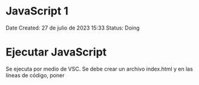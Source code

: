 # JavaScript 1

Date Created: 27 de julio de 2023 15:33
Status: Doing

# Ejecutar JavaScript

Se ejecuta por medio de VSC. Se debe crear un archivo index.html y en las líneas de código, poner <script>. Esto le da a entender al editor que estamos trabajando en Java

![Untitled](img/Untitled.png)

Consola: Es donde se ve el resultado del código JS

Para verlo, abrimo el archivo index.html y se abrirá en Chrome. Ahora se usa Ctrl+shift+j para ver la consola

# Comentarios

Son textos que se incluyen pero que no hacen parte del código como tal. Son usados como guía

Se hacen con dos

//

![Untitled](img/Untitled%201.png)

![Untitled](img/Untitled%202.png)

# Variables

Tipos de datos: Undefined (no existe valor asignado), null (nulo), boolean (booleano), string (cadena de caracteres), symbol, number (numero) & object

Variable: Crea un espacio en el dispositivo y guarda un valor en ese lugar de memoria

![Untitled](img/Untitled%203.png)

# Operador de Asignación

Si se definen variables pero no su valor, en la consola se verá reflejado como valor indefinido

![Untitled](img/Untitled%204.png)

![Untitled](img/Untitled%205.png)

Podemos darle un valor a la variable despues de creada

![Untitled](img/Untitled%206.png)

# Asignar el valor de una variable a otra variable

![Untitled](img/Untitled%207.png)

![Untitled](img/Untitled%208.png)

# Variables no Inicializadas

Son aquellas variables a las que no se les ha asignado un valor

![Untitled](img/Untitled%209.png)

# Mayúsculas y Minúculas

En JS es importante que las variables sean escritas como se declararon, respetando mayúsculas y minúsculas

![Untitled](img/Untitled%2010.png)

# Operaciones Aritméticas

![Untitled](img/Untitled%2011.png)

![Untitled](img/Untitled%2012.png)

![Untitled](img/Untitled%2013.png)

![Untitled](img/Untitled%2014.png)

# Números Decimales

![Untitled](img/Untitled%2015.png)

Aplican la misma manera de las operaciones artiméticas

# Residuo de una división.

Esta operación da el valor del residuo de una división, es decir si divido 17/3 nos da 5,6. Pero el residuo es aquello que no se puede dividir de manera entera es decir que daría 5 y residuo 2. Se hace con%

![Untitled](img/Untitled%2016.png)

# Incrementar el valor de una variable

![Untitled](img/Untitled%2017.png)

![Untitled](img/Untitled%2018.png)

![Untitled](img/Untitled%2019.png)

![Untitled](img/Untitled%2020.png)

# Reducción del valor de una variable

![Untitled](img/Untitled%2021.png)

![Untitled](img/Untitled%2022.png)

# Asignación de Suma

Cuando se desea sumar una variable a un numero, se puede hacer de forma abreviada

![Untitled](img/Untitled%2023.png)

Otro Ejemplo

![Untitled](img/Untitled%2024.png)

# Asignación de Resta

![Untitled](img/Untitled%2025.png)

# Asignación de la Multiplicación

![Untitled](img/Untitled%2026.png)

# Asignación de División

![Untitled](img/Untitled%2027.png)

# Variable con Cadenas de Caracteres

![Untitled](img/Untitled%2028.png)

# Escapar Comillas en Cadenas de Caracteres

Si se desea declarar una variable de caracteres que incluyan comillas, debe hacerse de la siguiente manera \”texto”

![Untitled](img/Untitled%2029.png)

# Escape de Caracteres con Comillas Simples

![Untitled](img/Untitled%2030.png)

![Untitled](img/Untitled%2031.png)

Se puede hacer también intercalando comillas simples y comillas dobles como se muestra en los ejemplo

# Secuencias de Escape

Son combinaciones de caracteres que no se representan a sí mismos como caracteres como tal

![Untitled](img/Untitled%2032.png)

# Concatenar Cadenas de Caracteres

![Untitled](img/Untitled%2033.png)

# Construir Cadenas con Variables

![Untitled](img/Untitled%2034.png)

# Agregar Variables a Cadenas de Caracteres

![Untitled](img/Untitled%2035.png)

# Longitud de una cadena de caracteres

Para conocer la cantidad de caracteres de una variable, al momento de imprimir se agrega .lenght, es decir console.log(variable.length)

![Untitled](img/Untitled%2036.png)

# Notación de Corchetes: Primer Caracter

Nos permite acceder a un caracter especial de una cadena

![Untitled](img/Untitled%2037.png)

# Inmutabilidad de Cadena de Caracteres

Una vez definida una cadena de caracteres, no es posible cambiar algún elemento de ella.

![Untitled](img/Untitled%2038.png)

# Notación de Corchetes: Enésimo Caracter

![Untitled](img/Untitled%2039.png)

![Untitled](img/Untitled%2040.png)

# Notación de Corchetes: Último Caracter

![Untitled](img/Untitled%2041.png)

![Untitled](img/Untitled%2042.png)

# Notación de Corchetes: De Derecha a Izquierda

![Untitled](img/Untitled%2043.png)

y Así sucesivamente

# Palabras en Blanco

Vamos a hacer que un texto se imprima en la consola declarando varibales de las palabras 

![Untitled](img/Untitled%2044.png)

# Arreglos (Arrays)

Son estructuras que permiten almacenar múltiples valores  en una misma estructura. Son como vectores.

![Untitled](img/Untitled%2045.png)

# Arreglos Anidados

Se pueden crear arreglos en los que los elementos del mismo, sean arreglos. A esto se le llaman arreglos anidados

![Untitled](img/Untitled%2046.png)

# Identificación de un elemento de un arreglo

Se puede ubicar un elemento de un arreglo mendiante su posición

![Untitled](img/Untitled%2047.png)

# 

# Modificar los datos de un arreglo

Se pueden hacer modificaciones a los datos de un arreglo mediante la declaración de su valor

![Untitled](img/Untitled%2048.png)

# Acceder a Arreglos Multidimensionales

Se hace mediante definicions de subindices

![Untitled](img/Untitled%2049.png)

# .push()

Este método agrega a un arreglo un valor al final de este

![Untitled](img/Untitled%2050.png)

# .pop()

Este método elimina el último  elemento del arreglo, pero adicional nos permite guardarlo en una nueva variable

![Untitled](img/Untitled%2051.png)

# .shift()

Elimina el primer elemento de un arreglo

![Untitled](img/Untitled%2052.png)

# .unshift()

Agrega un elemento al principio de un arreglo. Dentro del paréntesis se define el valor que debe tomar ese elemento que vamos a agregar

![Untitled](img/Untitled%2053.png)

# Lista de Compras

Se pueden imprimier mensajes en la consola usandop las ubicaiones de los arreglos

![Untitled](img/Untitled%2054.png)

# Funciones

Se pueden escribir código que se puede reutilizar

![Untitled](img/Untitled%2055.png)

![Untitled](img/Untitled%2056.png)

# Argumentos

Las variables de la función se dfinen como parámetros

![Untitled](img/Untitled%2057.png)

para este caso, los parámetros son a y  b

dentro de esa función SUMAR se define que hará esta función

![Untitled](img/Untitled%2058.png)

Para este caso, hará la suma de a+b y muestra en la consola la suma de estos

Ahora, con la función definida, podemos llamarla con los valores que queramos darle a a y b

![Untitled](img/Untitled%2059.png)

Y así se muestra en la consola

![Untitled](img/Untitled%2060.png)

Los argumentos, son los VALORES QUE SE LE ASIGNAN A LOS PARÁMETROS. Es decir, un argumento es un parámetro con valor

Los parámetros también pueden ser definidos mediante variables de la siguiente manera

![Untitled](img/Untitled%2061.png)

# Ámbito Globales

Es una variable que se puede usar en cualquier parte del programa, ya que está definida en el programa principal (no dentro de una función)

# Ámbito Local

Son variables definidas dentro de una función, y solo se pueden usar dentro de esa función

# Diferencias entre Global y Local

Si tengo dos variables con el mismo nombre, una local y otra global estas tienen diferentes jerarquías según en donde se usen. Si se usan dentro de una función, va a tener mayor jerarquía la variablo local. Si se hace fuera de la función, tendrá jerarquía la global (ya que las locales no pueden usarse fuera de la función)

![Untitled](img/Untitled%2062.png)

[https://www.notion.so](https://www.notion.so)

# Retornar un Valor

Tenemos la funcion sumar, dentro de la funcion no siempre es necesario imprimir en la consola el resultado. Podemos calcularlo y guardar el valor sin necesidad de imprimir. Para es usamos la palabra reservada return. Asi queda el valor guardado y posteriormente podemos usarlo bien sea para imprimirlo, o para otros calculos

![Untitled](img/Untitled%2063.png)

![Untitled](img/Untitled%2064.png)

# Undefined

Si se define la función sumar y dentro de la función no retornamos la suma, el valor mostrado deberá ser UNDEFINED. Es decir, siempre debemos retornar el valor

![Untitled](img/Untitled%2065.png)

# Asignar un valor retornado

Se puede asignar una variable al retorno de una función. Se define la función y su variable, dentro de la función se define que es lo que vamos a retoirnar. En este caso es un mensaje. Despues de esto, fuera de la funcion definimos una valiable que será igual a la funcion creada definida en la una variable especifica, ene ste casi “JavaScript”

![Untitled](img/Untitled%2066.png)

![Untitled](img/Untitled%2067.png)

# Permanece en Línea (queue)

En informática, una cola o queue, es una estructura de datos abstracta en la cual los elemntos se mantienen en orden. Los nuevos elementos se pueden añadir al final de la cola y los elementos previos se retiran del principio de la cola

![Untitled](img/Untitled%2068.png)

![Untitled](img/Untitled%2069.png)

# Valores Booleanos

Son valores que pueden tomar valores de verdadero o falso. True or False. Deben escribirse en minuscula siempre (true & false).

# Operador de Igualdad ==

Es un opoerador que compara la igualdad de dos términos. Su resultado será un opoerador booleano-

![Untitled](img/Untitled%2070.png)

![Untitled](img/Untitled%2071.png)

NO DEBERIAN USARSE PARA COMPARAR ARREGLOS

# Operador de Igualdad Estricta ===

Nos permite comparar si los datos son iguales y son del mismo tipo

![Untitled](img/Untitled%2072.png)

# Práctica de como comparar valores

![Untitled](img/Untitled%2073.png)

![Untitled](img/Untitled%2074.png)

# Operadores de Desigualdad ! =

Es un operador que compara la igualdad de dos valores. Su respuesta será true si son distintos y false si son iguales. Es lo opuesto a los operadores de igualdad

![Untitled](img/Untitled%2075.png)

TAMPOCO DEBE USARSE PARA COMPARAR ARREGLOS

# Operador de Desigualdad Estricta ! = =

Funciona igual que el operadod de igual estricta, compara el valor y el tipo de datos. Si son iguales retornará false, si son diferentes retornara true

![Untitled](img/Untitled%2076.png)

# Operador Mayor Que

Compara el valor absoluto de un valor con respecto a otro. Si se da la condición será true, si no false.

Para cadenas de caracteres, se dará por orden alfabético donde a es el menor valor y z el mayor

![Untitled](img/Untitled%2077.png)

También será usado en variables

![Untitled](img/Untitled%2078.png)

# Operador Mayor o Igual que ≥

Adiciona la condición de mayoría e igualdad

# Operador Menor que < y menor o igual que ≤

Funcionan de manera similar que los dos operadores anteriores

![Untitled](img/Untitled%2079.png)

![Untitled](img/Untitled%2080.png)

# Operador Lógico AND &&

Nos permiten combinar expresiones para elaborar condiciones mas elaboradas

Los operadores lógicos tiene tablas de verdad que determinan sus valores de salida

![Untitled](img/Untitled%2081.png)

![Untitled](img/Untitled%2082.png)

# Operador Lógico OR ||

![Untitled](img/Untitled%2083.png)

![Untitled](img/Untitled%2084.png)

![Untitled](img/Untitled%2085.png)

# Operador Lógico NOT !

![Untitled](img/Untitled%2086.png)

Se usa para negar un valor de salida

![Untitled](img/Untitled%2087.png)

![Untitled](img/Untitled%2088.png)

# Sentencias Condicionales IF

Nos permiten elegir si un bloque de código se ejecuta o no

![Untitled](img/Untitled%2089.png)

![Untitled](img/Untitled%2090.png)

# Cláusula ELSE

![Untitled](img/Untitled%2091.png)

![Untitled](img/Untitled%2092.png)

![Untitled](img/Untitled%2093.png)

# Cláusula ELSE IF

Es para anidar IF y ELSE conjuntamente

![Untitled](img/Untitled%2094.png)

![Untitled](img/Untitled%2095.png)

# Encadenar if….else

Ejercicio Práctico

![Untitled](img/Untitled%2096.png)

# Código de Golf

Ejercicio Práctico

![Untitled](img/Untitled%2097.png)

![Untitled](img/Untitled%2098.png)

![Untitled](img/Untitled%2099.png)

# Sentencias Switch

La declaración o sentencia Switch evalúa una expresión, comparando el valor de esa expresión con una instancia CASE y ejecuta declaraciones asociadas a ese CASE, así como las declaraciones en los CASE que siguen

![Untitled](img/Untitled%20100.png)

![Untitled](img/Untitled%20101.png)

# Switch: Opción predeterminada

Esta opción se ejecutará si ninguno de los valores es el es valor de la variable o de la expresión. Se hace con DEFAULT

![Untitled](img/Untitled%20102.png)

![Untitled](img/Untitled%20103.png)

# Switch: Múltiples Casos

Se puede ejecutar un código especifico para varios valores.

![Untitled](img/Untitled%20104.png)

![Untitled](img/Untitled%20105.png)

# If…Else por Switch

Vamos a hacer un cógiso donde se obtengan los mismos resultados mediante IF-ELSE y con SWITCH

![Untitled](img/Untitled%20106.png)

![Untitled](img/Untitled%20107.png)

Ahora con SWITCH

![Untitled](img/Untitled%20108.png)

![Untitled](img/Untitled%20109.png)

# Retornar Valores Booleanos

Hay maneras mas resumidas de retornar valores booleanos. La manera como hemos visto hasta ahora con condicionales es:

![Untitled](img/Untitled%20110.png)

![Untitled](img/Untitled%20111.png)

Pero podemos retornar el valor directamente de la comparación

![Untitled](img/Untitled%20112.png)

![Untitled](img/Untitled%20113.png)

# Patrón de Retorno Anticipado

Cuando se retorna un valor de una función, esta se detiene inmediatamente.

![Untitled](img/Untitled%20114.png)

Para este caso, la línea 4 no se ejecutará pues está después de la línea 3 que ejectuta un retorno

![Untitled](img/Untitled%20115.png)

Para este caso, si el número es mayor que cero el programa calculará su raíz cuadrada. Si el número es menor que cero, el valor retornado será UNDEFINED. El patrón de retorno anticipado nos sirve para descartar de entrada aquellos valores que no son aplicables a nuestro código, como es el caso de los números negativos para el ejemplo. 

# Proyecto Conteo de Cartas

Descripción: En el juego de casino de BlackJack el jugador puede sacarle ventaja a la casa llevando un registro del número relativo de cartas altas y bajas que quedan en la baraja. A esto le llaman CONTEO DE CARTAS. Tener más cartas altas en la baraja es una ventaja para el jugador. Se le asigna un valor a cada carta de acuerdo a la siguiente tabla. Si el conteo es positivo, el jugador debería apostar alto, si el conteo es negativo o cero, el jugador debería apostar bajo.

![Untitled](img/Untitled%20116.png)

Nuestra meta es desarrollar una función para contar cartas.

La función debe tomar un parámetro CARTA que puede ser un número o una cadena de caracteres y luego aumentar o reducir el valor de la variable global CONTEO de acuerdo al valor de la carta.

La función debe retornar una cadena de caracteres con el conteo actual y las cadenas: "Apostar" (si el conteo es positivo) o "Esperar" si el conteo es cero o negativo.

El conteo actual y la decisión del jugador (Apostar o Esperar) deben estar separados por un espacio

SOLUCIÓN

![Untitled](img/Untitled%20117.png)

![Untitled](img/Untitled%20118.png)

![Untitled](img/Untitled%20119.png)

# Crear Objetos

Nos permiten guardar una secuencia o un conjunto de propiedades que están relacionadas con sus correspondientes valores. Se definene en JS de la siguiente manera

![Untitled](img/Untitled%20120.png)

# Acceder a Propiedades: Notación de Punto

Para acceder al valor de alguna propiedad de un objeto, se hace mediante la notación de punto. De la siguiente manera

![Untitled](img/Untitled%20121.png)

# Acceder a Propiedades: Notación de corchetes

También se pueden acceder a las distintas propiedades con esta notación que es equivalente

![Untitled](img/Untitled%20122.png)

# Acceder a propiedades: Variables

Podemos definir una variable que sea equivalente a alguna propiedad del objeto. Y posterior, usar la notación de corchetes para llamarlo. Como se muestra a continuación. Esto solo puede hacerse con esta notación, con la notación de punto no es posible

![Untitled](img/Untitled%20123.png)

# Actualizar Propiedades

Definimos un objeto llamada MOCHILA con las propiedades mostradas. La propiedad CONTENIDO tiene más de un elemento, y lo escribimos mediante un arreglo como se muestra a continuación. Una 

![Untitled](img/Untitled%20124.png)

Una vez definida las propiedades, accedemos a la propiedad del color (línea 7) y podemos cambiarla como se muestra en la línea 8. En la línea 9 se muestra que la propiedad ya quedó actualizada.

Para añadir elementos a la propiedad que se defina como un arreglo, para este caso CONTENIDO, usamos el método .PUSH como se muestra a continuación

![Untitled](img/Untitled%20125.png)

O sencillamente definimos nuevamente el contenido de la propiedad con lo que se requeira

![Untitled](img/Untitled%20126.png)

# Agregar Propiedades

Para agregar una propiedad a un objeto, se puede hacer de la siguiente manera con notación de punto y notación de corchetes

![Untitled](img/Untitled%20127.png)

![Untitled](img/Untitled%20128.png)

# Eliminar Propiedades

Para eliminar alguna propiedad podemos hacerlo de la siguiente manera

![Untitled](img/Untitled%20129.png)

# Objetos para Búsquedas

Por medio de OBjetos, podemos simplificar códigos realizados por medio de SWITCH. Un ejemplo claro es el siguiente código

![Untitled](img/Untitled%20130.png)

![Untitled](img/Untitled%20131.png)

![Untitled](img/Untitled%20132.png)

Ahora si lo definimos como un objeto

![Untitled](img/Untitled%20133.png)

![Untitled](img/Untitled%20134.png)

# Verificar Propiedades

Se define un objeto con sus propiedades y se valida si existe con hasOwnProperty(). El retorno será booleano

![Untitled](img/Untitled%20135.png)

![Untitled](img/Untitled%20136.png)

Desarrollemos una función que determine si un objeto tiene una propiedad

![Untitled](img/Untitled%20137.png)

![Untitled](img/Untitled%20138.png)

# Objetos Complejos

Los objetos puede definirse mediante arreglos anidados de manera compleja como se muestra a continuación

![Untitled](img/Untitled%20139.png)

Veamos como podemos acceder a alguna de sus propiedades

![Untitled](img/Untitled%20140.png)

![Untitled](img/Untitled%20141.png)

![Untitled](img/Untitled%20142.png)

![Untitled](img/Untitled%20143.png)

# Objetos Anidados

También se pueden definir Objetos dentro de otros Objetos, de manera similar a a los arreglos anidados. Para acceder a alguna propiedad, podemos usar la notación que se muestra a continuación

![Untitled](img/Untitled%20144.png)

![Untitled](img/Untitled%20145.png)

# Arreglos Anidados

Cuando un objeto esta definido en arreglo, como en el siguiente ejemplo, se debe usar notación de punto para acceder a alguno de sus elementos. Como se muestra a a continuación

![Untitled](img/Untitled%20146.png)

![Untitled](img/Untitled%20147.png)

![Untitled](img/Untitled%20148.png)

# Proyecto: Colección de Discos

Tenemos un objeto que representa parte de una colección de álbumes musicales. Cada álbum tiene un único ID asociado a otras propiedades.

No todos los álbumes tienen la información completa

![Untitled](img/Untitled%20149.png)

# Ciclo While

Se usan cuando no se tiene un número específico de iteraciones, pero si se conoce lo que tiene que ser cierto para detener el proceso.

Dentro del paréntesis de while, irá la condicion del ciclo

![Untitled](img/Untitled%20150.png)

![Untitled](img/Untitled%20151.png)

Otro ejemplo

![Untitled](img/Untitled%20152.png)

![Untitled](img/Untitled%20153.png)

# Ciclo For

Lo usamos cuando sabemos cuantas iteraciones necesitamos. Dentro del par+entesis del for, ira el valor inicial; la condición final; y como queremos que se actualice la variable

![Untitled](img/Untitled%20154.png)

![Untitled](img/Untitled%20155.png)

# Ciclos For: Números Impares

Vamos a crear un arreglo con los números impares entre 0 y 19, incluyendolo

![Untitled](img/Untitled%20156.png)

![Untitled](img/Untitled%20157.png)

Otro Ejemplo. Hagamos un arreglo que contenga todos los número pares desde 2 hasta 26, incluyendolo

![Untitled](img/Untitled%20158.png)

![Untitled](img/Untitled%20159.png)

# Ciclos For: Contar hacia atrás

Hagamos un contador desde 20 hasta 11 con el ciclo for, de uno en uno

![Untitled](img/Untitled%20160.png)

![Untitled](img/Untitled%20161.png)

El mismo ejemplo con arreglo

![Untitled](img/Untitled%20162.png)

![Untitled](img/Untitled%20163.png)

# Iterar Sobre un Arreglo con ciclo For

Vamos  a crear un programa que sume los elementos de un arreglo

![Untitled](img/Untitled%20164.png)

![Untitled](img/Untitled%20165.png)

Otro Ejemplo con cadenas de caracteres, vamos a convertir las cadenas de caracteres a mayúculas con toUpperCase

![Untitled](img/Untitled%20166.png)

![Untitled](img/Untitled%20167.png)

Otro Ejemplo, hagamos un programa que cuente los números pares de un arreglo

![Untitled](img/Untitled%20168.png)

![Untitled](img/Untitled%20169.png)

# Ciclos For Anidados

Vamos usas ciclos for anidados para mostrar elementos de arreglos anidados

![Untitled](img/Untitled%20170.png)

![Untitled](img/Untitled%20171.png)

# Ciclos Do While

Es un ciclo muy similar a While, la diferencia es que se va a ejecutar mínimo una vez el código así no se cumpla la condición. Eso es útil cuando hay que pedir que un usuario ingrese un valor y así podemos compararlo.

Para este código, x = 5. El ciclo dice que independiente de el valor de x, al  menos una vez se ejecutará la impresión. 

![Untitled](img/Untitled%20172.png)

Como el condicional del ciclo es que x sea menor que 10, y x lo es, se seguirá ejecutando el código. Entonces este imprimirá en consola los número del 5 al 9.

![Untitled](img/Untitled%20173.png)

Ahora si x =15, no cumple con el condicional. Sin embargo imprimirá una vez el valor de x por que así es la naturaleza del ciclo

![Untitled](img/Untitled%20174.png)

![Untitled](img/Untitled%20175.png)

# Proyecto: Buscar Contactos

Vamos a hacer un proyecto con todo lo aprendido que nos permita buscar un contacto en una lista de contacto

![Untitled](img/Untitled%20176.png)

![Untitled](img/Untitled%20177.png)

![Untitled](img/Untitled%20178.png)

# Números aleatorio entre 0 y 1

Para poder generar números aleatorios entre [0 y 1), podemos usar la siguiente función matemática

![Untitled](img/Untitled%20179.png)

![Untitled](img/Untitled%20180.png)

![Untitled](img/Untitled%20181.png)

![Untitled](img/Untitled%20182.png)

# Números Aleatorios Enteros

Vamos a combinar dos métodos establecidos en JS

Usaremos la función floor que retorna el valor entero menor o igual de un número. A este lo vamos a multiplicar por la función random y así obtendremos número enteros aleatorios entre un rango

![Untitled](img/Untitled%20183.png)

![Untitled](img/Untitled%20184.png)

![Untitled](img/Untitled%20185.png)

![Untitled](img/Untitled%20186.png)

Y así podemos crear una función predeterminada que podremos usar posteriormente luego

![Untitled](img/Untitled%20187.png)

Ahora, si queremos generar un número definido de números aleatorios, podemos hacerlo mediante un ciclo de la siguiente manera

![Untitled](img/Untitled%20188.png)

![Untitled](img/Untitled%20189.png)

![Untitled](img/Untitled%20190.png)

# Números Aleatorios en un Rango

Si ahora queremos que el rango no empiece siempre desde cero, podemos establecer una operación matemática con la función declarada anteriormente

![Untitled](img/Untitled%20191.png)

![Untitled](img/Untitled%20192.png)

![Untitled](img/Untitled%20193.png)

# Función praseInt()

Esta función convierte una cadena de caracteres a un entero.  Para el caso de decimales, elimina la parte decimal. 

![Untitled](img/Untitled%20194.png)

A continuación veremos un ejemplo de su aplicación

![Untitled](img/Untitled%20195.png)

# Función parseInt() con una Base

Esta función también nos permite pasar un número determinado a un sistema numérico en otra base. En este ejmpo, vamos a poner el número 110111 y definimos que está en base 2. El retorno será su equivalencia en base 10

![Untitled](img/Untitled%20196.png)

Ahora otro ejemplo en sistema hexadecimal

![Untitled](img/Untitled%20197.png)

# Operador Condicional Ternario

Este operador nos permite compactar un condicional en una sola línea

Para mostrarlo vamos a comparar un condicional sencillo 

![Untitled](img/Untitled%20198.png)

Esto es equivalente a 

![Untitled](img/Untitled%20199.png)

Esto lo podemos interpretar así: evalue si x < y. Si esta condicion es verdadera retorne x, si no retorne y

También podemos usarlo para operar matemáticamente así

![Untitled](img/Untitled%20200.png)

# Múltiples operadores condicionales